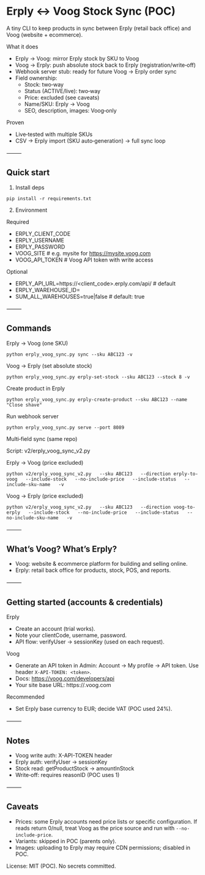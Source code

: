 # Erply ↔ Voog Stock Sync (POC)

A tiny CLI to keep products in sync between Erply (retail back office) and Voog (website + ecommerce).

What it does
- Erply → Voog: mirror Erply stock by SKU to Voog
- Voog → Erply: push absolute stock back to Erply (registration/write‑off)
- Webhook server stub: ready for future Voog → Erply order sync
- Field ownership:
  - Stock: two‑way
  - Status (ACTIVE/live): two‑way
  - Price: excluded (see caveats)
  - Name/SKU: Erply → Voog
  - SEO, description, images: Voog‑only

Proven
- Live‑tested with multiple SKUs
- CSV → Erply import (SKU auto‑generation) → full sync loop

⸻

## Quick start

1) Install deps

```
pip install -r requirements.txt
```

2) Environment

Required
- ERPLY_CLIENT_CODE
- ERPLY_USERNAME
- ERPLY_PASSWORD
- VOOG_SITE          # e.g. mysite for https://mysite.voog.com
- VOOG_API_TOKEN     # Voog API token with write access

Optional
- ERPLY_API_URL=https://<client_code>.erply.com/api/   # default
- ERPLY_WAREHOUSE_ID=<int>
- SUM_ALL_WAREHOUSES=true|false   # default: true

⸻

## Commands

Erply → Voog (one SKU)
```
python erply_voog_sync.py sync --sku ABC123 -v
```

Voog → Erply (set absolute stock)
```
python erply_voog_sync.py erply-set-stock --sku ABC123 --stock 8 -v
```

Create product in Erply
```
python erply_voog_sync.py erply-create-product --sku ABC123 --name "Close shave"
```

Run webhook server
```
python erply_voog_sync.py serve --port 8089
```

Multi‑field sync (same repo)

Script: v2/erply_voog_sync_v2.py

Erply → Voog (price excluded)
```
python v2/erply_voog_sync_v2.py   --sku ABC123   --direction erply-to-voog   --include-stock   --no-include-price   --include-status   --include-sku-name   -v
```

Voog → Erply (price excluded)
```
python v2/erply_voog_sync_v2.py   --sku ABC123   --direction voog-to-erply   --include-stock   --no-include-price   --include-status   --no-include-sku-name   -v
```

⸻

## What’s Voog? What’s Erply?
- Voog: website & ecommerce platform for building and selling online.
- Erply: retail back office for products, stock, POS, and reports.

⸻

## Getting started (accounts & credentials)

Erply
- Create an account (trial works).
- Note your clientCode, username, password.
- API flow: verifyUser → sessionKey (used on each request).

Voog
- Generate an API token in Admin: Account → My profile → API token. Use header `X-API-TOKEN: <token>`.
- Docs: https://voog.com/developers/api
- Your site base URL: https://<site>.voog.com

Recommended
- Set Erply base currency to EUR; decide VAT (POC used 24%).

⸻

## Notes
- Voog write auth: X-API-TOKEN header
- Erply auth: verifyUser → sessionKey
- Stock read: getProductStock → amountInStock
- Write‑off: requires reasonID (POC uses 1)

⸻

## Caveats
- Prices: some Erply accounts need price lists or specific configuration. If reads return 0/null, treat Voog as the price source and run with `--no-include-price`.
- Variants: skipped in POC (parents only).
- Images: uploading to Erply may require CDN permissions; disabled in POC.

License: MIT (POC). No secrets committed.
